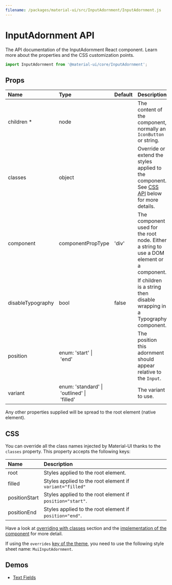 ```yaml
---
filename: /packages/material-ui/src/InputAdornment/InputAdornment.js
---
```


<!--- This documentation is automatically generated, do not try to edit it. -->

# InputAdornment API

<p class="description">The API documentation of the InputAdornment React component. Learn more about the properties and the CSS customization points.</p>

```js
import InputAdornment from '@material-ui/core/InputAdornment';
```



## Props

| Name | Type | Default | Description |
|:-----|:-----|:--------|:------------|
| <span class="prop-name required">children *</span> | <span class="prop-type">node</span> |   | The content of the component, normally an `IconButton` or string. |
| <span class="prop-name">classes</span> | <span class="prop-type">object</span> |   | Override or extend the styles applied to the component. See [CSS API](#css-api) below for more details. |
| <span class="prop-name">component</span> | <span class="prop-type">componentPropType</span> | <span class="prop-default">'div'</span> | The component used for the root node. Either a string to use a DOM element or a component. |
| <span class="prop-name">disableTypography</span> | <span class="prop-type">bool</span> | <span class="prop-default">false</span> | If children is a string then disable wrapping in a Typography component. |
| <span class="prop-name">position</span> | <span class="prop-type">enum:&nbsp;'start'&nbsp;&#124;<br>&nbsp;'end'<br></span> |   | The position this adornment should appear relative to the `Input`. |
| <span class="prop-name">variant</span> | <span class="prop-type">enum:&nbsp;'standard'&nbsp;&#124;<br>&nbsp;'outlined'&nbsp;&#124;<br>&nbsp;'filled'<br></span> |   | The variant to use. |

Any other properties supplied will be spread to the root element (native element).

## CSS

You can override all the class names injected by Material-UI thanks to the `classes` property.
This property accepts the following keys:


| Name | Description |
|:-----|:------------|
| <span class="prop-name">root</span> | Styles applied to the root element.
| <span class="prop-name">filled</span> | Styles applied to the root element if `variant="filled"`
| <span class="prop-name">positionStart</span> | Styles applied to the root element if `position="start"`.
| <span class="prop-name">positionEnd</span> | Styles applied to the root element if `position="end"`.

Have a look at [overriding with classes](/customization/overrides/#overriding-with-classes) section
and the [implementation of the component](https://github.com/mui-org/material-ui/blob/master/packages/material-ui/src/InputAdornment/InputAdornment.js)
for more detail.

If using the `overrides` [key of the theme](/customization/themes/#css),
you need to use the following style sheet name: `MuiInputAdornment`.

## Demos

- [Text Fields](/demos/text-fields/)

